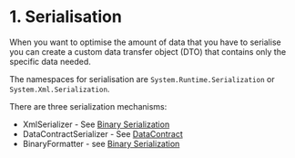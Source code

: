 # 1\. Serialisation

When you want to optimise the amount of data that you have to serialise you can create a custom data transfer object (DTO) that contains only the specific data needed.

The namespaces for serialisation are `System.Runtime.Serialization` or `System.Xml.Serialization`.

There are three serialization mechanisms:
- XmlSerializer - See  [Binary Serialization](Binary%20Serialization.md)
- DataContractSerializer - See  [DataContract](DataContract.md)
- BinaryFormatter - see [Binary Serialization](Binary%20Serialization.md)



<!--stackedit_data:
eyJoaXN0b3J5IjpbODgzMzY0NzIwLDIyNDYxNTNdfQ==
-->